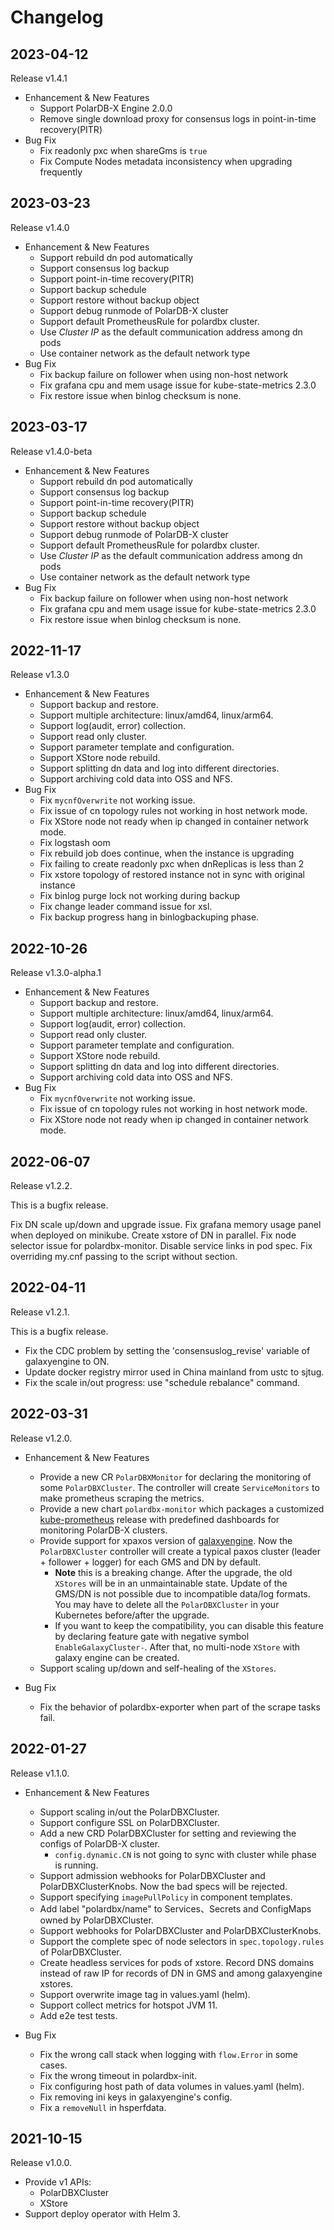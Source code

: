 # Changelog

## 2023-04-12

Release v1.4.1

+ Enhancement & New Features
  + Support PolarDB-X Engine 2.0.0
  + Remove single download proxy for consensus logs in point-in-time recovery(PITR)
+ Bug Fix
  + Fix readonly pxc when shareGms is `true`
  + Fix Compute Nodes metadata inconsistency when upgrading frequently

## 2023-03-23

Release v1.4.0

+ Enhancement & New Features
  + Support rebuild dn pod automatically
  + Support consensus log backup
  + Support point-in-time recovery(PITR)
  + Support backup schedule
  + Support restore without backup object
  + Support debug runmode of PolarDB-X cluster
  + Support default PrometheusRule for polardbx cluster.
  + Use *Cluster IP* as the default communication address among dn pods
  + Use container network as the default network type
+ Bug Fix
  + Fix backup failure on follower when using non-host network
  + Fix grafana cpu and mem usage issue for kube-state-metrics 2.3.0
  + Fix restore issue when binlog checksum is none.

## 2023-03-17

Release v1.4.0-beta

+ Enhancement & New Features
  + Support rebuild dn pod automatically
  + Support consensus log backup
  + Support point-in-time recovery(PITR)
  + Support backup schedule
  + Support restore without backup object
  + Support debug runmode of PolarDB-X cluster
  + Support default PrometheusRule for polardbx cluster.
  + Use *Cluster IP* as the default communication address among dn pods
  + Use container network as the default network type
+ Bug Fix
  + Fix backup failure on follower when using non-host network
  + Fix grafana cpu and mem usage issue for kube-state-metrics 2.3.0
  + Fix restore issue when binlog checksum is none.

## 2022-11-17

Release v1.3.0

+ Enhancement & New Features
  + Support backup and restore.
  + Support multiple architecture: linux/amd64, linux/arm64.
  + Support log(audit, error) collection.
  + Support read only cluster.
  + Support parameter template and configuration.
  + Support XStore node rebuild.
  + Support splitting dn data and log into different directories.
  + Support archiving cold data into OSS and NFS.
+ Bug Fix
  + Fix `mycnfOverwrite` not working issue.
  + Fix issue of cn topology rules not working in host network mode.
  + Fix XStore node not ready when ip changed in container network mode.
  + Fix logstash oom
  + Fix rebuild job does continue, when the instance is upgrading
  + Fix failing to create readonly pxc when dnReplicas is less than 2
  + Fix xstore topology of restored instance not in sync with original instance
  + Fix binlog purge lock not working during backup
  + Fix change leader command issue for xsl.
  + Fix backup progress hang in binlogbackuping phase.

## 2022-10-26

Release v1.3.0-alpha.1

+ Enhancement & New Features
  + Support backup and restore.
  + Support multiple architecture: linux/amd64, linux/arm64.
  + Support log(audit, error) collection.
  + Support read only cluster.
  + Support parameter template and configuration.
  + Support XStore node rebuild.
  + Support splitting dn data and log into different directories.
  + Support archiving cold data into OSS and NFS.
+ Bug Fix
  + Fix `mycnfOverwrite` not working issue.
  + Fix issue of cn topology rules not working in host network mode.
  + Fix XStore node not ready when ip changed in container network mode.

## 2022-06-07

Release v1.2.2.

This is a bugfix release.

Fix DN scale up/down and upgrade issue.
Fix grafana memory usage panel when deployed on minikube.
Create xstore of DN in parallel.
Fix node selector issue for polardbx-monitor.
Disable service links in pod spec.
Fix overriding my.cnf passing to the script without section.

## 2022-04-11

Release v1.2.1.

This is a bugfix release.
+ Fix the CDC problem by setting the 'consensuslog_revise' variable of galaxyengine to ON.
+ Update docker registry mirror used in China mainland from ustc to sjtug.
+ Fix the scale in/out progress: use "schedule rebalance" command.

## 2022-03-31

Release v1.2.0.

+ Enhancement & New Features
  + Provide a new CR `PolarDBXMonitor` for declaring the monitoring of some `PolarDBXCluster`. The controller will create `ServiceMonitors` to make prometheus scraping the metrics.
  + Provide a new chart `polardbx-monitor` which packages a customized [kube-prometheus](https://github.com/prometheus-operator/kube-prometheus) release with predefined dashboards for monitoring PolarDB-X clusters.
  + Provide support for xpaxos version of [galaxyengine](https://github.com/ApsaraDB/galaxyengine). Now the `PolarDBXCluster` controller will create a typical paxos cluster (leader + follower + logger) for each GMS and DN by default. 
    + **Note** this is a breaking change. After the upgrade, the old `XStores` will be in an unmaintainable state. Update of the GMS/DN is not possible due to incompatible data/log formats. You may have to delete all the `PolarDBXCluster` in your Kubernetes before/after the upgrade.
    + If you want to keep the compatibility, you can disable this feature by declaring feature gate with negative symbol `EnableGalaxyCluster-`. After that, no multi-node `XStore` with galaxy engine can be created.
  + Support scaling up/down and self-healing of the `XStores`.

+ Bug Fix
  + Fix the behavior of polardbx-exporter when part of the scrape tasks fail.

## 2022-01-27

Release v1.1.0.

+ Enhancement & New Features
  + Support scaling in/out the PolarDBXCluster. 
  + Support configure SSL on PolarDBXCluster.
  + Add a new CRD PolarDBXCluster for setting and reviewing the configs of PolarDB-X cluster.
    + `config.dynamic.CN` is not going to sync with cluster while phase is running.
  + Support admission webhooks for PolarDBXCluster and PolarDBXClusterKnobs. Now the bad specs will be rejected.
  + Support specifying `imagePullPolicy` in component templates.
  + Add label "polardbx/name" to Services、Secrets and ConfigMaps owned by PolarDBXCluster.
  + Support webhooks for PolarDBXCluster and PolarDBXClusterKnobs.
  + Support the complete spec of node selectors in `spec.topology.rules` of PolarDBXCluster.
  + Create headless services for pods of xstore. Record DNS domains instead of raw IP for records of DN in GMS and among galaxyengine xstores. 
  + Support overwrite image tag in values.yaml (helm).
  + Support collect metrics for hotspot JVM 11.
  + Add e2e test tests.

+ Bug Fix
  + Fix the wrong call stack when logging with `flow.Error` in some cases. 
  + Fix the wrong timeout in polardbx-init.
  + Fix configuring host path of data volumes in values.yaml (helm).
  + Fix removing ini keys in galaxyengine's config.
  + Fix a `removeNull` in hsperfdata.

## 2021-10-15 

Release v1.0.0. 

+ Provide v1 APIs:
  + PolarDBXCluster
  + XStore
+ Support deploy operator with Helm 3.
